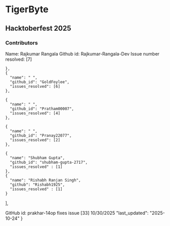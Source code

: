 # TigerByte

  ## **Hacktoberfest 2025** 
   ### Contributors 

    
Name: Rajkumar Rangala
Github id: Rajkumar-Rangala-Dev
Issue number resolved: [7]

    },
    {
      "name": " ",
      "github_id": "GoldFoylee",
      "issues_resolved": [6]
    },

    {
      "name": " ",
      "github_id": "Pratham00007",
      "issues_resolved": [4]
    },

    {
      "name": " ",
      "github_id": "Pranay22077",
      "issues_resolved": [2]
    },

    {
      "name": "Shubham Gupta",
      "github_id": "shubham-gupta-2717",
      "issues_resolved" : [1]
    },
    {
      "name": "Rishabh Ranjan Singh",
      "github": "Rishabh1925",
      "issues_resolved" : [1]
    } 
  ],

  GitHub id: prakhar-14op fixes issue [33] 10/30/2025
  "last_updated": "2025-10-24"
}